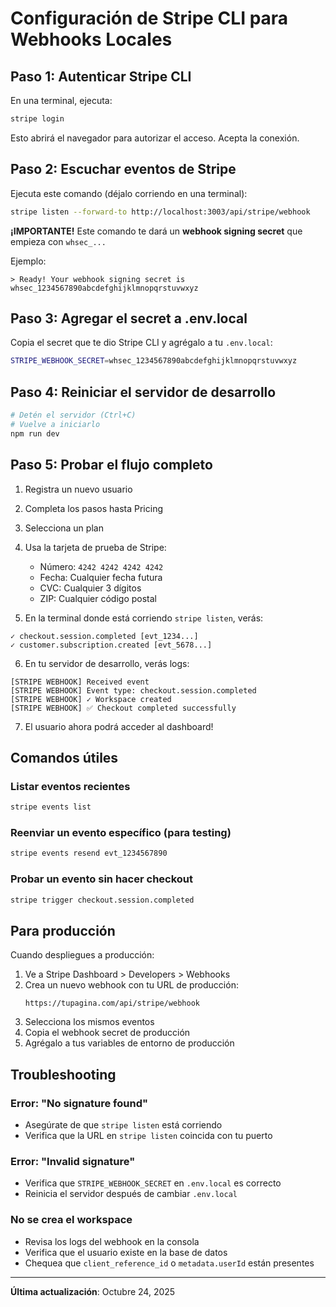 # Configuración de Stripe CLI para Webhooks Locales

## Paso 1: Autenticar Stripe CLI

En una terminal, ejecuta:

```bash
stripe login
```

Esto abrirá el navegador para autorizar el acceso. Acepta la conexión.

## Paso 2: Escuchar eventos de Stripe

Ejecuta este comando (déjalo corriendo en una terminal):

```bash
stripe listen --forward-to http://localhost:3003/api/stripe/webhook
```

**¡IMPORTANTE!** Este comando te dará un **webhook signing secret** que empieza con `whsec_...`

Ejemplo:

```
> Ready! Your webhook signing secret is whsec_1234567890abcdefghijklmnopqrstuvwxyz
```

## Paso 3: Agregar el secret a .env.local

Copia el secret que te dio Stripe CLI y agrégalo a tu `.env.local`:

```bash
STRIPE_WEBHOOK_SECRET=whsec_1234567890abcdefghijklmnopqrstuvwxyz
```

## Paso 4: Reiniciar el servidor de desarrollo

```bash
# Detén el servidor (Ctrl+C)
# Vuelve a iniciarlo
npm run dev
```

## Paso 5: Probar el flujo completo

1. Registra un nuevo usuario
2. Completa los pasos hasta Pricing
3. Selecciona un plan
4. Usa la tarjeta de prueba de Stripe:
   - Número: `4242 4242 4242 4242`
   - Fecha: Cualquier fecha futura
   - CVC: Cualquier 3 dígitos
   - ZIP: Cualquier código postal

5. En la terminal donde está corriendo `stripe listen`, verás:

```
✓ checkout.session.completed [evt_1234...]
✓ customer.subscription.created [evt_5678...]
```

6. En tu servidor de desarrollo, verás logs:

```
[STRIPE WEBHOOK] Received event
[STRIPE WEBHOOK] Event type: checkout.session.completed
[STRIPE WEBHOOK] ✓ Workspace created
[STRIPE WEBHOOK] ✅ Checkout completed successfully
```

7. El usuario ahora podrá acceder al dashboard!

## Comandos útiles

### Listar eventos recientes

```bash
stripe events list
```

### Reenviar un evento específico (para testing)

```bash
stripe events resend evt_1234567890
```

### Probar un evento sin hacer checkout

```bash
stripe trigger checkout.session.completed
```

## Para producción

Cuando despliegues a producción:

1. Ve a Stripe Dashboard > Developers > Webhooks
2. Crea un nuevo webhook con tu URL de producción:
   ```
   https://tupagina.com/api/stripe/webhook
   ```
3. Selecciona los mismos eventos
4. Copia el webhook secret de producción
5. Agrégalo a tus variables de entorno de producción

## Troubleshooting

### Error: "No signature found"

- Asegúrate de que `stripe listen` está corriendo
- Verifica que la URL en `stripe listen` coincida con tu puerto

### Error: "Invalid signature"

- Verifica que `STRIPE_WEBHOOK_SECRET` en `.env.local` es correcto
- Reinicia el servidor después de cambiar `.env.local`

### No se crea el workspace

- Revisa los logs del webhook en la consola
- Verifica que el usuario existe en la base de datos
- Chequea que `client_reference_id` o `metadata.userId` están presentes

---

**Última actualización**: Octubre 24, 2025

